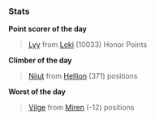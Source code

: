 

### Stats

**Point scorer of the day**
>[Lyy](/#/character/Loki/563801) from [Loki](/#/ranking/Loki)  (10033) Honor Points


**Climber of the day**
>[Niiut](/#/character/Hellion/492716) from [Hellion](/#/ranking/Hellion)  (371) positions


**Worst of the day**
>[Vilge](/#/character/Miren/2589) from [Miren](/#/ranking/Miren)  (-12) positions


